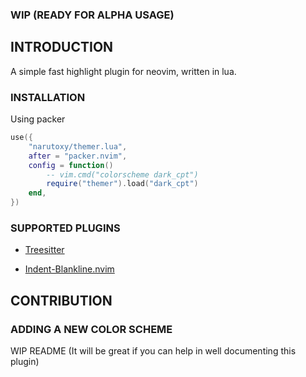 ### WIP (READY FOR ALPHA USAGE)

## INTRODUCTION

A simple fast highlight plugin for neovim, written in lua.

### INSTALLATION

Using packer

```lua
use({
	"narutoxy/themer.lua",
	after = "packer.nvim",
	config = function()
		-- vim.cmd("colorscheme dark_cpt")
		require("themer").load("dark_cpt")
	end,
})
```

### SUPPORTED PLUGINS

- [Treesitter](https://github.com/nvim-treesitter/nvim-treesitter)
<!--- [LSP diagnostics](https://neovim.io/doc/user/lsp.html)
- [Barbar](https://github.com/romgrk/barbar.nvim)
- [Gitsigns](https://github.com/lewis6991/gitsigns.nvim)
- [Modes](https://github.com/mvllow/modes.nvim)
- [NvimTree](https://github.com/kyazdani42/nvim-tree.lua)
- [WhichKey](https://github.com/folke/which-key.nvim)-->
- [Indent-Blankline.nvim](https://github.com/lukas-reineke/indent-blankline.nvim)
<!--- [Neogit](https://github.com/TimUntersberger/neogit)-->

## CONTRIBUTION

### ADDING A NEW COLOR SCHEME

WIP README (It will be great if you can help in well documenting this plugin)
